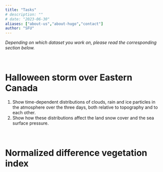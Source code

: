 ```yaml
---
title: "Tasks"
# description: ""
# date: "2023-06-30"
aliases: ["about-us","about-hugo","contact"]
author: "SFU"
---
```


*Depending on which dataset you work on, please read the corresponding section below.*

<br>

# Halloween storm over Eastern Canada

1. Show time-dependent distributions of clouds, rain and ice particles in the atmosphere over the three days,
   both relative to topography and to each other.
1. Show how these distributions affect the land snow cover and the sea surface pressure.

<br>

# Normalized difference vegetation index









<!-- - Visualize eddies in 3D, at a single snapshot, and over time. -->
<!-- - Visualize transport/advection of temperature and salinity -->
<!-- - Visualize correlation between the transport/advection of temperature and salinity -->
<!-- - Visualize statistics in eddies' ensembles and associated uncertainties in 3D, over time -->

<!-- 1. Visualize stagnated or diverted cold slabs (descending mantle material) at ~660 km (upper and lower mantle boundary) depth. <\!-- avalanches -\-> -->
<!-- 1. Visualize stagnated or diverted cold slabs at ~1600 km (mid-mantle) depth. <\!-- avalanches -\-> -->
<!-- 1. Visualize stagnated or diverted hot plumes (rising hot mantle material) at ~1600 km depth and their rise to the upper -->
<!--    regions of the lower mantle. -->
<!-- 1. Visualize stagnated or diverted hot plumes at ~660 km depth. -->
<!-- 1. Visualize correlations between the variables and the flow patterns described below. -->

<!-- Additional points will be given for: -->

<!-- - best cover visualization, and -->
<!-- - best representation of the 3D velocity field. -->

<!-- The slice visualization below and the [front-page](/) animation were produced with very simple ParaView workflows. The -->
<!-- overall goals of this contest is to produce better visualizations than these and to come up with novel analysis -->
<!-- techniques and ideas that are unique to the problem. -->

<!-- Ideally, all submissions should be reproducible and use only open-source tools, so that anyone could benefit from your -->
<!-- work. -->

<!-- You can check the IEEE SciVis Contest [2020 session](https://kaust-vislab.github.io/SciVis2020/results.html) to see the -->
<!-- previous year's winning entries. -->

<!-- <\!-- These are the most important outcomes of this modeling and study. -\-> -->






<!-- #### Physical variables and the flow patterns -->

<!-- The flow patterns (e.g. avalanches or stagnations) at 660 km depth and 1600 km depth are very different in nature, -->
<!-- making their visualization independent of each other. The former are caused by the endothermic phase transition at 660 -->
<!-- km which has been known for the past few decades. The latter are due to the iron spin transition in the lower mantle -->
<!-- minerals starting at ~1500 km depth. -->

<!-- The best way to track these two physical processes is by using the <ins>temperature anomaly</ins>. For the phase -->
<!-- transition at (660±10) km depth, you can look at depths above and below 660 km. Above this depth check for cold, -->
<!-- horizontally-extended material. Below this depth the hot rising material may be stagnated for a while before rising -->
<!-- above 600 km. -->

<!-- You can look for similar effects caused by the spin transition at 1600 km depth. Note that spin transition starts at -->
<!-- ~1500 km depth and is completed at the core-mantle boundary at the bottom of the model. -->

<!-- In addition to the temperature anomaly, you may use the <ins>spatial velocity</ins> to find these flow patterns. -->

<!-- For spin transition only you may also use the <ins>spin transition-induced density anomaly</ins> variable. Above 1500 km -->
<!-- depth the anomaly is zero (no spin transition effect). Between 1500 km and 1600 km, this density anomaly may become -->
<!-- negative in certain regions, slowing down or completely stopping cold sinking material (check the temperature -->
<!-- anomaly). This density anomaly becomes positive for the cold material after passing the 1600 km depth causing the -->
<!-- downward acceleration of the flow (avalanche). -->

<!-- Similarly, for hot plumes originating at the core-mantle boundary, this density anomaly is negative, helping their -->
<!-- acceleration. Near 1600 km depth the density anomaly in hot plumes becomes positive and may slow down or completely stop -->
<!-- them. -->

<!-- <\!-- - thermal conductivity [Watt/m/K], -\-> -->
<!-- <\!-- - thermal expansivity [1/K], -\-> -->





<!-- <\!-- Q: How can one differentiate between the endothermic phase transition at 660 km and the spin transition in iron in the -\-> -->
<!-- <\!-- lower mantle minerals at 1600 km when looking only at the 3D data, besides obviously the depth? Is there anything in the -\-> -->
<!-- <\!-- 3D variables that you gave me that can distinguish the two types of transitions? -\-> -->

<!-- <br> -->

<!-- ![Temperature and density anomalies](../images/dTdRho.png) -->

<!-- <\!-- <img src="../images/dT-dRho.jpg" alt="Temperature and density anomalies" style="float: left; margin-right: 10px;" /> -\-> -->

<!-- <p style="line-height: 1.2;"> <font size="3"> <b>Figure 2:</b> Temperature anomaly (left) and the corresponding spin -->
<!-- transition-induced density anomaly (right) at two timesteps separated by 20 Myrs (earlier at the top) in a cross-section -->
<!-- and at the inner, core-mantle boundary. You can see a descending cold slab that becomes first lighter and then heavier -->
<!-- (red and blue regions on the right panels) which can initially slow and then accelerate the mantle flow at mid-mantle -->
<!-- depths (bottom left panel). You can see similar effects in the hot rising plumes. These two effects can cause plume or -->
<!-- slab stagnation at mid-mantle depths with subsequent sudden avalanches. </font> </p> -->

<!-- <\!-- The spin transition-induced density for the model I have sent you is based D4 in Table 2 in the attached paper. In order to calculate the spin transition-induced density anomaly, we calculate the laterally average of this density and subtract it from the spin transition-induced density (i.e. anomaly = dRho - dRho_ave) (see the four lines at the bottom of page 5 in this paper). -->
<!-- <\!-- For depths above ~1500 km there is no spin transition, and therefore no spin transition-induced density (and hence no density anomaly). -\-> -->
<!-- <\!-- Temperature anomaly is calculated in similar way (T-Tave) (T_ave: average of temperature at each depth). -\-> -->
